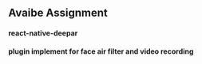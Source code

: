## Avaibe Assignment
#### react-native-deepar
#### plugin implement for face air filter and video recording
